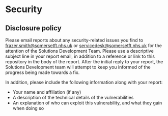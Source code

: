# Security

## Disclosure policy

Please email reports about any security-related issues you find to frazer.smith@somersetft.nhs.uk or servicedesk@somersetft.nhs.uk for the attention of the Solutions Development Team.
Please use a descriptive subject line in your report email, in addition to a reference or link to this repository in the body of the report.
After the initial reply to your report, the Solutions Development team will attempt to keep you informed of the progress being made towards a fix.

In addition, please include the following information along with your report:

-   Your name and affiliation (if any)
-   A description of the technical details of the vulnerabilities
-   An explanation of who can exploit this vulnerability, and what they gain when doing so
